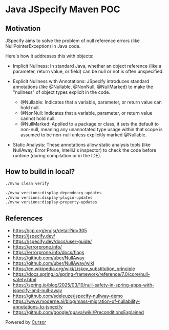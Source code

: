 # Java JSpecify Maven POC

## Motivation

JSpecify aims to solve the problem of null reference errors (like NullPointerException) in Java code.

Here's how it addresses this with objects:

- Implicit Nullness: In standard Java, whether an object reference (like a parameter, return value, or field) can be null or not is often unspecified.
- Explicit Nullness with Annotations: JSpecify introduces standard annotations (like @Nullable, @NonNull, @NullMarked) to make the "nullness" of object types explicit in the code.

  - @Nullable: Indicates that a variable, parameter, or return value can hold null.
  - @NonNull: Indicates that a variable, parameter, or return value cannot hold null.
  - @NullMarked: Applied to a package or class, it sets the default to non-null, meaning any unannotated type usage within that scope is assumed to be non-null unless explicitly marked @Nullable.

- Static Analysis: These annotations allow static analysis tools (like NullAway, Error Prone, IntelliJ's inspector) to check the code before runtime (during compilation or in the IDE).

## How to build in local?

```bash
./mvnw clean verify

./mvnw versions:display-dependency-updates
./mvnw versions:display-plugin-updates
./mvnw versions:display-property-updates

```

## References

- https://jcp.org/en/jsr/detail?id=305
- https://jspecify.dev/
- https://jspecify.dev/docs/user-guide/
- https://errorprone.info/
- https://errorprone.info/docs/flags
- https://github.com/uber/NullAway
- https://github.com/uber/NullAway/wiki
- https://en.wikipedia.org/wiki/Liskov_substitution_principle
- https://docs.spring.io/spring-framework/reference/7.0/core/null-safety.html
- https://spring.io/blog/2025/03/10/null-safety-in-spring-apps-with-jspecify-and-null-away
- https://github.com/sdeleuze/jspecify-nullway-demo
- https://www.moderne.ai/blog/mass-migration-of-nullability-annotations-to-jspecify
- https://github.com/google/guava/wiki/PreconditionsExplained

Powered by [Cursor](https://www.cursor.com/)